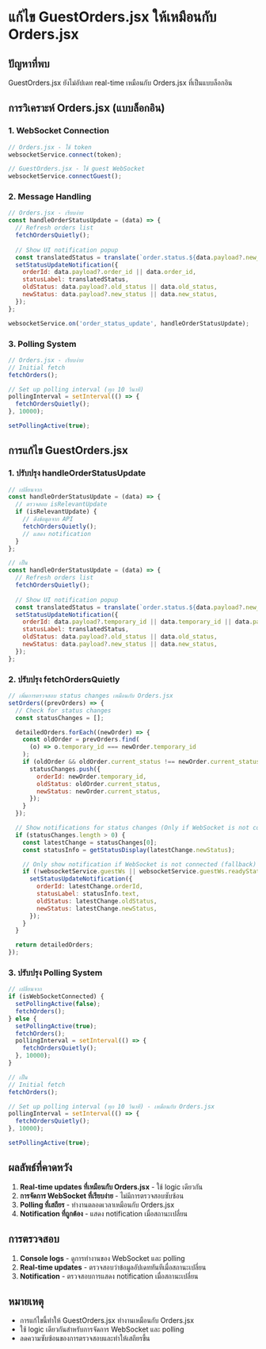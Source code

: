 # แก้ไข GuestOrders.jsx ให้เหมือนกับ Orders.jsx

## ปัญหาที่พบ
GuestOrders.jsx ยังไม่อัปเดท real-time เหมือนกับ Orders.jsx ที่เป็นแบบล็อกอิน

## การวิเคราะห์ Orders.jsx (แบบล็อกอิน)

### 1. WebSocket Connection
```javascript
// Orders.jsx - ใช้ token
websocketService.connect(token);

// GuestOrders.jsx - ใช้ guest WebSocket
websocketService.connectGuest();
```

### 2. Message Handling
```javascript
// Orders.jsx - เรียบง่าย
const handleOrderStatusUpdate = (data) => {
  // Refresh orders list
  fetchOrdersQuietly();
    
  // Show UI notification popup
  const translatedStatus = translate(`order.status.${data.payload?.new_status || data.new_status}`);
  setStatusUpdateNotification({
    orderId: data.payload?.order_id || data.order_id,
    statusLabel: translatedStatus,
    oldStatus: data.payload?.old_status || data.old_status,
    newStatus: data.payload?.new_status || data.new_status,
  });
};

websocketService.on('order_status_update', handleOrderStatusUpdate);
```

### 3. Polling System
```javascript
// Orders.jsx - เรียบง่าย
// Initial fetch
fetchOrders();

// Set up polling interval (ทุก 10 วินาที)
pollingInterval = setInterval(() => {
  fetchOrdersQuietly();
}, 10000);

setPollingActive(true);
```

## การแก้ไข GuestOrders.jsx

### 1. ปรับปรุง handleOrderStatusUpdate
```javascript
// เปลี่ยนจาก
const handleOrderStatusUpdate = (data) => {
  // ตรวจสอบ isRelevantUpdate
  if (isRelevantUpdate) {
    // ดึงข้อมูลจาก API
    fetchOrdersQuietly();
    // แสดง notification
  }
};

// เป็น
const handleOrderStatusUpdate = (data) => {
  // Refresh orders list
  fetchOrdersQuietly();
    
  // Show UI notification popup
  const translatedStatus = translate(`order.status.${data.payload?.new_status || data.new_status}`);
  setStatusUpdateNotification({
    orderId: data.payload?.temporary_id || data.temporary_id || data.payload?.order_id || data.order_id,
    statusLabel: translatedStatus,
    oldStatus: data.payload?.old_status || data.old_status,
    newStatus: data.payload?.new_status || data.new_status,
  });
};
```

### 2. ปรับปรุง fetchOrdersQuietly
```javascript
// เพิ่มการตรวจสอบ status changes เหมือนกับ Orders.jsx
setOrders((prevOrders) => {
  // Check for status changes
  const statusChanges = [];

  detailedOrders.forEach((newOrder) => {
    const oldOrder = prevOrders.find(
      (o) => o.temporary_id === newOrder.temporary_id
    );
    if (oldOrder && oldOrder.current_status !== newOrder.current_status) {
      statusChanges.push({
        orderId: newOrder.temporary_id,
        oldStatus: oldOrder.current_status,
        newStatus: newOrder.current_status,
      });
    }
  });

  // Show notifications for status changes (Only if WebSocket is not connected)
  if (statusChanges.length > 0) {
    const latestChange = statusChanges[0];
    const statusInfo = getStatusDisplay(latestChange.newStatus);

    // Only show notification if WebSocket is not connected (fallback)
    if (!websocketService.guestWs || websocketService.guestWs.readyState !== WebSocket.OPEN) {
      setStatusUpdateNotification({
        orderId: latestChange.orderId,
        statusLabel: statusInfo.text,
        oldStatus: latestChange.oldStatus,
        newStatus: latestChange.newStatus,
      });
    }
  }

  return detailedOrders;
});
```

### 3. ปรับปรุง Polling System
```javascript
// เปลี่ยนจาก
if (isWebSocketConnected) {
  setPollingActive(false);
  fetchOrders();
} else {
  setPollingActive(true);
  fetchOrders();
  pollingInterval = setInterval(() => {
    fetchOrdersQuietly();
  }, 10000);
}

// เป็น
// Initial fetch
fetchOrders();

// Set up polling interval (ทุก 10 วินาที) - เหมือนกับ Orders.jsx
pollingInterval = setInterval(() => {
  fetchOrdersQuietly();
}, 10000);

setPollingActive(true);
```

## ผลลัพธ์ที่คาดหวัง

1. **Real-time updates ที่เหมือนกับ Orders.jsx** - ใช้ logic เดียวกัน
2. **การจัดการ WebSocket ที่เรียบง่าย** - ไม่มีการตรวจสอบซับซ้อน
3. **Polling ที่เสถียร** - ทำงานตลอดเวลาเหมือนกับ Orders.jsx
4. **Notification ที่ถูกต้อง** - แสดง notification เมื่อสถานะเปลี่ยน

## การตรวจสอบ

1. **Console logs** - ดูการทำงานของ WebSocket และ polling
2. **Real-time updates** - ตรวจสอบว่าข้อมูลอัปเดททันทีเมื่อสถานะเปลี่ยน
3. **Notification** - ตรวจสอบการแสดง notification เมื่อสถานะเปลี่ยน

## หมายเหตุ

- การแก้ไขนี้ทำให้ GuestOrders.jsx ทำงานเหมือนกับ Orders.jsx
- ใช้ logic เดียวกันสำหรับการจัดการ WebSocket และ polling
- ลดความซับซ้อนของการตรวจสอบและทำให้เสถียรขึ้น 